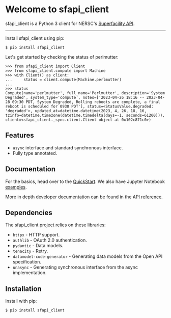 # Welcome to sfapi_client

sfapi_client is a Python 3 client for NERSC's [Superfacility API](https://docs.nersc.gov/services/sfapi/).

---

Install sfapi_client using pip:

```shell
$ pip install sfapi_client
```

Let's get started by checking the status of perlmutter:

```pycon
>>> from sfapi_client import Client
>>> from sfapi_client.compute import Machine
>>> with Client() as client:
...     status = client.compute(Machine.perlmutter)
...
>>> status
Compute(name='perlmutter', full_name='Perlmutter', description='System Degraded', system_type='compute', notes=['2023-04-26 18:16 -- 2023-04-28 09:30 PDT, System Degraded, Rolling reboots are complete, a final reboot is scheduled for 0930 PDT'], status=<StatusValue.degraded: 'degraded'>, updated_at=datetime.datetime(2023, 4, 26, 18, 16, tzinfo=datetime.timezone(datetime.timedelta(days=-1, seconds=61200))), client=<sfapi_client._sync.client.Client object at 0x102c871c0>)
```

## Features

* `async` interface and standard synchronous interface.
* Fully type annotated.

## Documentation

For the basics, head over to the [QuickStart](quickstart). We also have Jupyter Notebook [examples](examples).

More in depth developer documentation can be found in the [API reference](reference).

## Dependencies

The sfapi_client project relies on these libraries:

* `httpx` - HTTP support.
* `authlib` - OAuth 2.0 authentication.
* `pydantic` - Data models.
* `tenacity` - Retry.
* `datamodel-code-generator` - Generating data models from the Open API specification.
* `unasync` - Generating synchronous interface from the async implementation.


## Installation

Install with pip:

```shell
$ pip install sfapi_client
```
